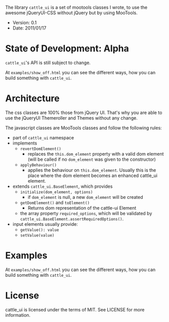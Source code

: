 The library `cattle_ui` is a set of mootools classes I wrote, to use the
awesome jQueryUI-CSS without jQuery but by using MooTools.

- Version: 0.1
- Date: 2011/01/17

# State of Development: Alpha

`cattle_ui`'s API is still subject to change.

At `examples/show_off.html` you can see the different ways, how you can
build something with `cattle_ui`.

# Architecture

The css classes are 100% those from jQuery UI. That's why you are able to use
the jQueryUI Themeroller and Themes without any change.

The javascript classes are MooTools classes and follow the following rules:

* part of `cattle_ui` namespace
* implements
  * `revertDomElement()`
    - replaces the `this.dom_element` property with a valid dom element (will be
      called if no `dom_element` was given to the constructor)
  * `applyBehaviour()`
    - applies the behaviour on `this.dom_element`. Usually this is the place where
      the dom element becomes an enhanced cattle_ui element.
* extends `cattle_ui.BaseElement`, which provides
  - `initialize(dom_element, options)`
    - if `dom_element` is null, a new `dom_element` will be created
  - `getDomElement()` and `toElement()`
     - Returns dom representation of the cattle-ui Element
  - the array property `required_options`, which will be validated by
  `cattle_ui.BaseElement.assertRequiredOptions()`.
* input elements usually provide:
  - `getValue(): value`
  - `setValue(value)`

# Examples

At `examples/show_off.html` you can see the different ways, how you can
build something with `cattle_ui`.

# License

cattle_ui is licensed under the terms of MIT. See LICENSE for more information.



